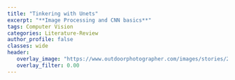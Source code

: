 ```yaml
---
title: "Tinkering with Unets"
excerpt: "**Image Processing and CNN basics**"
tags: Computer Vision
categories: Literature-Review
author_profile: false
classes: wide
header: 
   overlay_image: "https://www.outdoorphotographer.com/images/stories/2014/dec/contrast/lead.jpg"
   overlay_filter: 0.00
---
```

